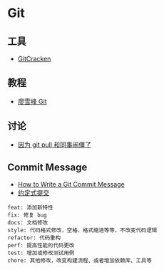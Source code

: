# Git

## 工具

- [GitCracken](https://github.com/5cr1pt/GitCracken)

## 教程

- [廖雪峰 Git](https://www.liaoxuefeng.com/wiki/896043488029600)

## 讨论

- [因为 git pull 和同事闹僵了](https://v2ex.com/t/565241)

## Commit Message

- [How to Write a Git Commit Message](https://chris.beams.io/posts/git-commit/)
- [约定式提交](https://www.conventionalcommits.org/zh-hans/v1.0.0/)

```
feat: 添加新特性
fix: 修复 bug
docs: 文档修改
style: 代码格式修改，空格、格式缩进等等，不改变代码逻辑
refactor: 代码重构
perf: 提高性能的代码更改
test: 增加或修改测试用例
chore: 其他修改，改变构建流程、或者增加依赖库、工具等
```


